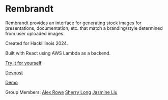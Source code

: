 # Rembrandt

Rembrandt provides an interface for generating stock images for presentations, documentation, etc. that match a branding/style determined from user uploaded images. 

Created for HackIllinois 2024.

Built with React using AWS Lambda as a backend.

[Try it for yourself](https://alexfprowe.com/rembrandt/)

[Devpost](https://devpost.com/software/rembrandt)

[Demo](https://www.youtube.com/watch?v=SkkQht3aW3g)

Group Members: 
[Alex Rowe](https://github.com/Andes0113/)
[Sherry Long](https://github.com/sherrylong)
[Jasmine Liu](https://github.com/jasminerliu)
